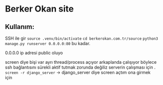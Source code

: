 # Berker Okan site

## Kullanım:

SSH ile gir
`source .venv/bin/activate`
`cd berkerokan.com.tr/source`
`python3 manage.py runserver 0.0.0.0:80`
bu kadar.

0.0.0.0 ip adresi public oluyo

screen diye bişi var ayrı thread/process açıyor arkaplanda çalışıyor böylece ssh bağlantısını sürekli aktif tutmak zorunda değiliz serverin çalışması için .
`screen -r django_server` -> django_server diye screen açtım ona girmek için

